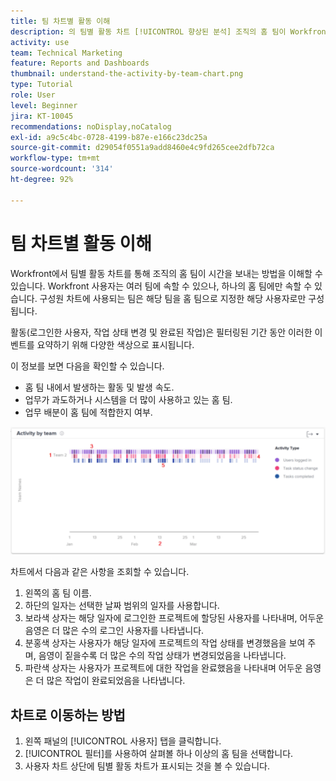 ```yaml
---
title: 팀 차트별 활동 이해
description: 의 팀별 활동 차트 [!UICONTROL 향상된 분석] 조직의 홈 팀이 Workfront에서 어떻게 시간을 보내는지 이해할 수 있습니다.
activity: use
team: Technical Marketing
feature: Reports and Dashboards
thumbnail: understand-the-activity-by-team-chart.png
type: Tutorial
role: User
level: Beginner
jira: KT-10045
recommendations: noDisplay,noCatalog
exl-id: a9c5c4bc-0728-4199-b87e-e166c23dc25a
source-git-commit: d29054f0551a9add8460e4c9fd265cee2dfb72ca
workflow-type: tm+mt
source-wordcount: '314'
ht-degree: 92%

---
```


# 팀 차트별 활동 이해

Workfront에서 팀별 활동 차트를 통해 조직의 홈 팀이 시간을 보내는 방법을 이해할 수 있습니다. Workfront 사용자는 여러 팀에 속할 수 있으나, 하나의 홈 팀에만 속할 수 있습니다. 구성원 차트에 사용되는 팀은 해당 팀을 홈 팀으로 지정한 해당 사용자로만 구성됩니다.

활동(로그인한 사용자, 작업 상태 변경 및 완료된 작업)은 필터링된 기간 동안 이러한 이벤트를 요약하기 위해 다양한 색상으로 표시됩니다.

이 정보를 보면 다음을 확인할 수 있습니다.

* 홈 팀 내에서 발생하는 활동 및 발생 속도.
* 업무가 과도하거나 시스템을 더 많이 사용하고 있는 홈 팀.
* 업무 배분이 홈 팀에 적합한지 여부.

![아래 글머리 기호에 설명된 영역에 숫자가 있는 팀별 활동 차트를 보여 주는 이미지](assets/section-3-1.png)

차트에서 다음과 같은 사항을 조회할 수 있습니다.

1. 왼쪽의 홈 팀 이름.
1. 하단의 일자는 선택한 날짜 범위의 일자를 사용합니다.
1. 보라색 상자는 해당 일자에 로그인한 프로젝트에 할당된 사용자를 나타내며, 어두운 음영은 더 많은 수의 로그인 사용자를 나타냅니다.
1. 분홍색 상자는 사용자가 해당 일자에 프로젝트의 작업 상태를 변경했음을 보여 주며, 음영이 짙을수록 더 많은 수의 작업 상태가 변경되었음을 나타냅니다.
1. 파란색 상자는 사용자가 프로젝트에 대한 작업을 완료했음을 나타내며 어두운 음영은 더 많은 작업이 완료되었음을 나타냅니다.

## 차트로 이동하는 방법

1. 왼쪽 패널의 [!UICONTROL 사용자] 탭을 클릭합니다.
1. [!UICONTROL 필터]를 사용하여 살펴볼 하나 이상의 홈 팀을 선택합니다.
1. 사용자 차트 상단에 팀별 활동 차트가 표시되는 것을 볼 수 있습니다.
